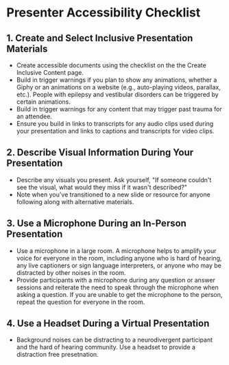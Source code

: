 # Presenter Accessibility Checklist

## 1. Create and Select Inclusive Presentation Materials

- Create accessible documents using the checklist on the the Create Inclusive Content page.
- Build in trigger warnings if you plan to show any animations, whether a Giphy or an animations on a website (e.g., auto-playing videos, parallax, etc.). People with epilepsy and vestibular disorders can be triggered by certain animations. 
- Build in trigger warnings for any content that may trigger past trauma for an attendee. 
- Ensure you build in links to transcripts for any audio clips used during your presentation and links to captions and transcripts for video clips.

## 2. Describe Visual Information During Your Presentation

- Describe any visuals you present. Ask yourself, "If someone couldn't see the visual, what would they miss if it wasn't described?"
- Note when you've transitioned to a new slide or resource for anyone following along with alternative materials. 

## 3. Use a Microphone During an In-Person Presentation
- Use a microphone in a large room. A microphone helps to amplify your voice for everyone in the room, including anyone who is hard of hearing, any live captioners or sign language interpreters, or anyone who may be distracted by other noises in the room.
- Provide participants with a microphone during any question or answer sessions and reiterate the need to speak through the microphone when asking a question. If you are unable to get the microphone to the person, repeat the question for everyone in the room.

## 4. Use a Headset During a Virtual Presentation
- Background noises can be distracting to a neurodivergent participant and the hard of hearing community. Use a headset to provide a distraction free presetnation. 

